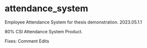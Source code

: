 # attendance_system
Employee Attendance System for thesis demonstration.
2023.05.1.1

80% CSI Attendance System Product.

Fixes:
Comment Edits
